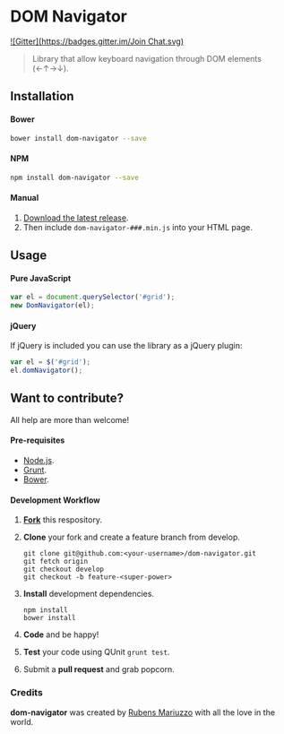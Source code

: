 # DOM Navigator
[![Gitter](https://badges.gitter.im/Join Chat.svg)](https://gitter.im/rmariuzzo/dom-navigator?utm_source=badge&utm_medium=badge&utm_campaign=pr-badge&utm_content=badge)

> Library that allow keyboard navigation through DOM elements (←↑→↓).

## Installation

#### Bower

```sh
bower install dom-navigator --save
```

#### NPM

```sh
npm install dom-navigator --save
```

#### Manual

 1. [Download the latest release](https://github.com/rmariuzzo/dom-navigator/releases).
 2. Then include `dom-navigator-###.min.js` into your HTML page.

## Usage

#### Pure JavaScript

```js
var el = document.querySelector('#grid');
new DomNavigator(el);
```

#### jQuery

If jQuery is included you can use the library as a jQuery plugin:

```js
var el = $('#grid');
el.domNavigator();
```

## Want to contribute?

All help are more than welcome!

#### Pre-requisites

 - [Node.js](http://nodejs.org/).
 - [Grunt](http://gruntjs.com/).
 - [Bower](http://bower.io/).

#### Development Workflow

 1. **[Fork](https://github.com/rmariuzzo/dom-navigator/fork)** this respository.
 2. **Clone** your fork and create a feature branch from develop.

        git clone git@github.com:<your-username>/dom-navigator.git
        git fetch origin
        git checkout develop
        git checkout -b feature-<super-power>

 3. **Install** development dependencies.

        npm install
        bower install

 4. **Code** and be happy!
 5. **Test** your code using QUnit `grunt test`.
 6. Submit a **pull request** and grab popcorn.

### Credits

**dom-navigator** was created by [Rubens Mariuzzo](http://github.com/rmariuzzo) with all the love in the world.
